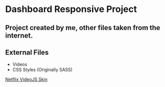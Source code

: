 <h1>Dashboard Responsive Project</h1>
<h2>Project created by me, other files taken from the internet.</h2>

<div>
    <h2>External Files</h2>
    <ul>
        <li>Videos</li>
        <li>CSS Styles (Originally SASS)</li>
    </ul>
</div>

<a href="https://codepen.io/benjipott/pen/JELELN" target="_blank">Netflix VideoJS Skin</a>
